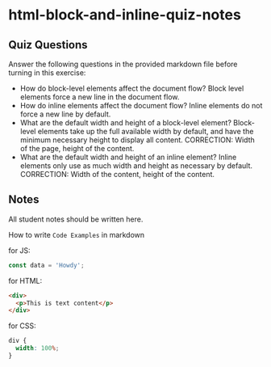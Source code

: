 # html-block-and-inline-quiz-notes

## Quiz Questions

Answer the following questions in the provided markdown file before turning in this exercise:

- How do block-level elements affect the document flow?
  Block level elements force a new line in the document flow.
- How do inline elements affect the document flow?
  Inline elements do not force a new line by default.
- What are the default width and height of a block-level element?
  Block-level elements take up the full available width by default, and have the minimum necessary height to display all content.
  CORRECTION:
  Width of the page, height of the content.
- What are the default width and height of an inline element?
  Inline elements only use as much width and height as necessary by default.
  CORRECTION:
  Width of the content, height of the content.

## Notes

All student notes should be written here.

How to write `Code Examples` in markdown

for JS:

```javascript
const data = 'Howdy';
```

for HTML:

```html
<div>
  <p>This is text content</p>
</div>
```

for CSS:

```css
div {
  width: 100%;
}
```
